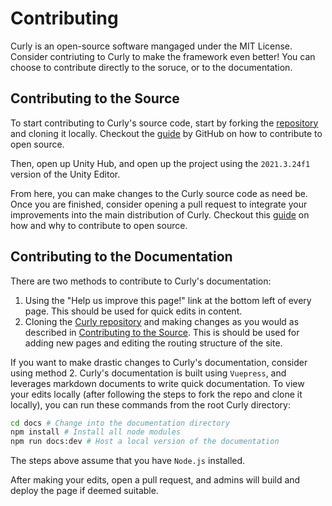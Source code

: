 # Contributing
Curly is an open-source software mangaged under the MIT License. Consider contriuting to Curly to make the framework even better! You can choose to contribute directly to the soruce, or to the documentation.

## Contributing to the Source
To start contributing to Curly's source code, start by forking the [repository](https://github.com/evan-bertis-sample/curly) and cloning it locally. Checkout the [guide](https://docs.github.com/en/get-started/quickstart/contributing-to-projects) by GitHub on how to contribute to open source.

Then, open up Unity Hub, and open up the project using the ```2021.3.24f1``` version of the Unity Editor.

From here, you can make changes to the Curly source code as need be. Once you are finished, consider opening a pull request to integrate your improvements into the main distribution of Curly. Checkout this [guide](https://opensource.guide/how-to-contribute/) on how and why to contribute to open source. 

## Contributing to the Documentation
There are two methods to contribute to Curly's documentation:

1. Using the "Help us improve this page!" link at the bottom left of every page. This should be used for quick edits in content.
2. Cloning the [Curly repository](https://github.com/evan-bertis-sample/curly) and making changes as you would as described in [Contributing to the Source](#contributing-to-the-source). This is should be used for adding new pages and editing the routing structure of the site.

If you want to make drastic changes to Curly's documentation, consider using method 2. Curly's documentation is built using ```Vuepress```, and leverages markdown documents to write quick documentation. To view your edits locally (after following the steps to fork the repo and clone it locally), you can run these commands from the root Curly directory:

```sh
cd docs # Change into the documentation directory
npm install # Install all node modules
npm run docs:dev # Host a local version of the documentation
```

The steps above assume that you have ```Node.js``` installed.

After making your edits, open a pull request, and admins will build and deploy the page if deemed suitable.
